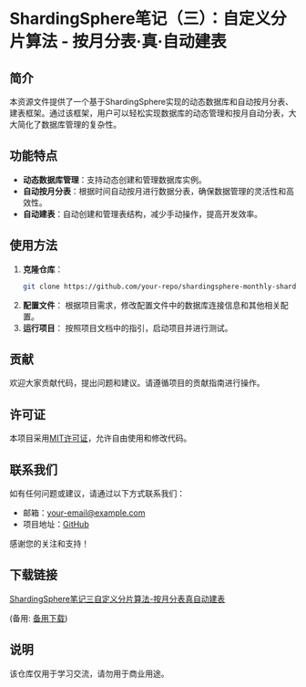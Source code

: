 # ShardingSphere笔记（三）：自定义分片算法 - 按月分表·真·自动建表

## 简介
本资源文件提供了一个基于ShardingSphere实现的动态数据库和自动按月分表、建表框架。通过该框架，用户可以轻松实现数据库的动态管理和按月自动分表，大大简化了数据库管理的复杂性。

## 功能特点
- **动态数据库管理**：支持动态创建和管理数据库实例。
- **自动按月分表**：根据时间自动按月进行数据分表，确保数据管理的灵活性和高效性。
- **自动建表**：自动创建和管理表结构，减少手动操作，提高开发效率。

## 使用方法
1. **克隆仓库**：
   ```bash
   git clone https://github.com/your-repo/shardingsphere-monthly-sharding.git
   ```
2. **配置文件**：
   根据项目需求，修改配置文件中的数据库连接信息和其他相关配置。
3. **运行项目**：
   按照项目文档中的指引，启动项目并进行测试。

## 贡献
欢迎大家贡献代码，提出问题和建议。请遵循项目的贡献指南进行操作。

## 许可证
本项目采用[MIT许可证](LICENSE)，允许自由使用和修改代码。

## 联系我们
如有任何问题或建议，请通过以下方式联系我们：
- 邮箱：[your-email@example.com](mailto:your-email@example.com)
- 项目地址：[GitHub](https://github.com/your-repo/shardingsphere-monthly-sharding)

感谢您的关注和支持！

## 下载链接
[ShardingSphere笔记三自定义分片算法-按月分表真自动建表](https://pan.quark.cn/s/504d30bdddba) 

(备用: [备用下载](https://pan.baidu.com/s/18kmQiCnEJgl-wIb1wAi4UA?pwd=1234))

## 说明

该仓库仅用于学习交流，请勿用于商业用途。
